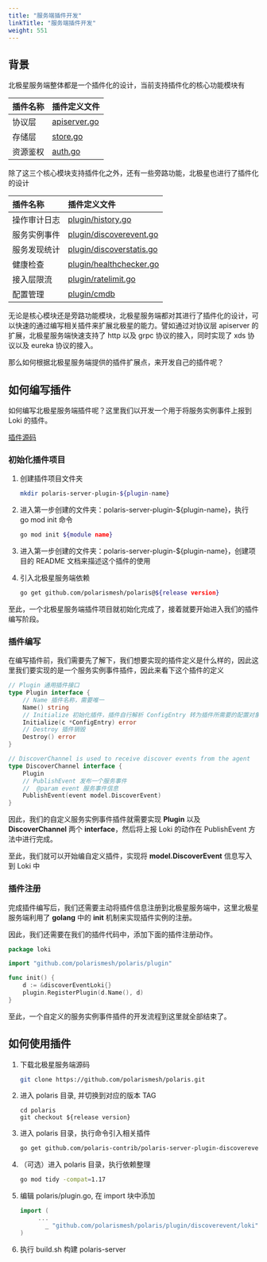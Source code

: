 ```yaml
---
title: "服务端插件开发"
linkTitle: "服务端插件开发"
weight: 551
---
```



## 背景

北极星服务端整体都是一个插件化的设计，当前支持插件化的核心功能模块有

| 插件名称 | 插件定义文件                                                                            |
| :------- | :-------------------------------------------------------------------------------------- |
| 协议层   | [apiserver.go](https://github.com/polarismesh/polaris/blob/main/apiserver/apiserver.go) |
| 存储层   | [store.go](https://github.com/polarismesh/polaris/blob/main/store/api.go)               |
| 资源鉴权 | [auth.go](https://github.com/polarismesh/polaris/blob/main/auth/api.go)                 |

除了这三个核心模块支持插件化之外，还有一些旁路功能，北极星也进行了插件化的设计

| 插件名称     | 插件定义文件                                                                                          |
| :----------- | :---------------------------------------------------------------------------------------------------- |
| 操作审计日志 | [plugin/history.go](https://github.com/polarismesh/polaris/blob/main/plugin/history.go)               |
| 服务实例事件 | [plugin/discoverevent.go](https://github.com/polarismesh/polaris/blob/main/plugin/discoverevent.go)   |
| 服务发现统计 | [plugin/discoverstatis.go](https://github.com/polarismesh/polaris/blob/main/plugin/discoverstatis.go) |
| 健康检查     | [plugin/healthchecker.go](https://github.com/polarismesh/polaris/blob/main/plugin/healthchecker.go)   |
| 接入层限流   | [plugin/ratelimit.go](https://github.com/polarismesh/polaris/blob/main/plugin/ratelimit.go)           |
| 配置管理     | [plugin/cmdb](https://github.com/polarismesh/polaris/blob/main/plugin/cmdb.go)                        |

无论是核心模块还是旁路功能模块，北极星服务端都对其进行了插件化的设计，可以快速的通过编写相关插件来扩展北极星的能力。譬如通过对协议层 apiserver 的扩展，北极星服务端快速支持了 http 以及 grpc 协议的接入，同时实现了 xds 协议以及 eureka 协议的接入。

那么如何根据北极星服务端提供的插件扩展点，来开发自己的插件呢？

## 如何编写插件

如何编写北极星服务端插件呢？这里我们以开发一个用于将服务实例事件上报到 Loki 的插件。

[插件源码](https://github.com/polaris-contrib/polaris-server-plugin-discoverevent-loki)

### 初始化插件项目

1. 创建插件项目文件夹

    ```bash
    mkdir polaris-server-plugin-${plugin-name}
    ```

2. 进入第一步创建的文件夹：polaris-server-plugin-${plugin-name}，执行 go mod init 命令

    ```bash
    go mod init ${module name}
    ```

3. 进入第一步创建的文件夹：polaris-server-plugin-${plugin-name}，创建项目的 README 文档来描述这个插件的使用


4. 引入北极星服务端依赖

    ```bash
    go get github.com/polarismesh/polaris@${release version}
    ```

至此，一个北极星服务端插件项目就初始化完成了，接着就要开始进入我们的插件编写阶段。

### 插件编写

在编写插件前，我们需要先了解下，我们想要实现的插件定义是什么样的，因此这里我们要实现的是一个服务实例事件插件，因此来看下这个插件的定义

```go
// Plugin 通用插件接口
type Plugin interface {
    // Name 插件名称，需要唯一
	Name() string
    // Initialize 初始化插件，插件自行解析 ConfigEntry 转为插件所需要的配置对象
	Initialize(c *ConfigEntry) error
    // Destroy 插件销毁
	Destroy() error
}

// DiscoverChannel is used to receive discover events from the agent
type DiscoverChannel interface {
	Plugin
	// PublishEvent 发布一个服务事件
	//  @param event 服务事件信息
	PublishEvent(event model.DiscoverEvent)
}
```

因此，我们的自定义服务实例事件插件就需要实现 **Plugin** 以及 **DiscoverChannel** 两个 **interface**，然后将上报 Loki 的动作在 PublishEvent 方法中进行完成。

至此，我们就可以开始编自定义插件，实现将 **model.DiscoverEvent** 信息写入到 Loki 中

### 插件注册

完成插件编写后，我们还需要主动将插件信息注册到北极星服务端中，这里北极星服务端利用了 **golang** 中的 **init** 机制来实现插件实例的注册。

因此，我们还需要在我们的插件代码中，添加下面的插件注册动作。

```go
package loki

import "github.com/polarismesh/polaris/plugin"

func init() {
	d := &discoverEventLoki{}
	plugin.RegisterPlugin(d.Name(), d)
}
```

至此，一个自定义的服务实例事件插件的开发流程到这里就全部结束了。


## 如何使用插件

1. 下载北极星服务端源码

    ```bash
    git clone https://github.com/polarismesh/polaris.git
    ```

2. 进入 polaris 目录, 并切换到对应的版本 TAG

    ```
    cd polaris
    git checkout ${release version}
    ```

3. 进入 polaris 目录，执行命令引入相关插件

    ```bash
    go get github.com/polaris-contrib/polaris-server-plugin-discoverevent-loki@{version}
    ```

4. （可选）进入 polaris 目录，执行依赖整理

    ```bash
    go mod tidy -compat=1.17
    ```

5. 编辑 polaris/plugin.go, 在 import 块中添加

    ```go
    import (
         ...
           _ "github.com/polarismesh/polaris/plugin/discoverevent/loki" # 引入插件，并触发插件的自动注册逻辑
    )
    ```

6. 执行 build.sh 构建 polaris-server
